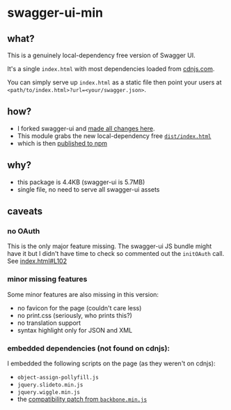 # swagger-ui-min

## what?

This is a genuinely local-dependency free version of Swagger UI.

It's a single `index.html` with most dependencies loaded from [cdnjs.com](https://cdnjs.com).

You can simply serve up `index.html` as a static file then point your users at `<path/to/index.html>?url=<your/swagger.json>`.

## how?

* I forked swagger-ui and [made all changes here](https://github.com/csabapalfi/swagger-ui/blob/cdn/dist/index.html).
* This module grabs the new local-dependency free [`dist/index.html`](/dist/index.html)
* which is then [published to npm](https://www.npmjs.com/package/swagger-ui-min)

## why?

* this package is 4.4KB (swagger-ui is 5.7MB)
* single file, no need to serve all swagger-ui assets

## caveats

### no OAuth

This is the only major feature missing. The swagger-ui JS bundle might have it but I didn't have time to check so commented out the `initOAuth` call. See [index.html#L102](dist/index.html#L102)

### minor missing features

Some minor features are also missing in this version:

* no favicon for the page (couldn't care less)
* no print.css (seriously, who prints this?)
* no translation support
* syntax highlight only for JSON and XML

### embedded dependencies (not found on cdnjs):

I embedded the following scripts on the page (as they weren't on cdnjs):
* `object-assign-pollyfill.js`
* `jquery.slideto.min.js`
* `jquery.wiggle.min.js`
* the [compatibility patch from `backbone.min.js`](https://github.com/swagger-api/swagger-ui/blob/master/lib/backbone-min.js)
